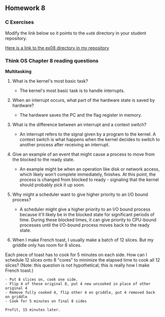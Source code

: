 ## Homework 8

### C Exercises

Modify the link below so it points to the `ex08` directory in your
student repository.

[Here is a link to the ex08 directory in my repository](https://github.com/phuston/ExercisesInC/tree/master/exercises/ex08)

### Think OS Chapter 8 reading questions

**Multitasking**

1) What is the kernel's most basic task?

    - The kernel's most basic task is to handle interrupts. 

2) When an interrupt occurs, what part of the hardware state is saved by hardware?

    - The hardware saves the PC and the flag register in memory.

3) What is the difference between an interrupt and a context switch?

    - An interrupt refers to the signal given by a program to the kernel. A context switch is what happens when the kernel decides to switch to another process after receiving an interrupt. 

4) Give an example of an event that might cause a process to move from the blocked to the ready state.

    - An example might be when an operation like disk or network access, which likely won't complete immediately, finishes. At this point, the process is changed from blocked to ready - signaling that the kernel should probably pick it up soon. 

5) Why might a scheduler want to give higher priority to an I/O bound process?

    - A scheduler might give a higher priority to an I/O bound process because it'll likely be in the blocked state for significant periods of time. During these blocked times, it can give priority to CPU-bound processes until the I/O-bound process moves back to the ready state. 

6) When I make French toast, I usually make a batch of 12 slices.  But my griddle only has room for 8 slices. 

Each piece of toast has to cook for 5 minutes on each side.  How can I schedule 12 slices onto 8 "cores"
to minimize the elapsed time to cook all 12 slices?  (Note: this question is not hypothetical; 
this is really how I make French toast.)

    - Put 8 slices on, cook one side.
    - Flip 4 of these original 8, put 4 new uncooked in place of other original 4
    - Remove fully cooked 4, flip other 4 on griddle, put 4 removed back on griddle
    - Cook for 5 minutes on final 8 sides
    
    Profit, 15 minutes later.



